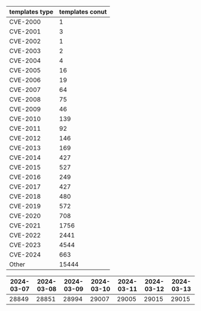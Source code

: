 | templates type | templates conut | 
| --- | --- | 
| CVE-2000 | 1 |
| CVE-2001 | 3 |
| CVE-2002 | 1 |
| CVE-2003 | 2 |
| CVE-2004 | 4 |
| CVE-2005 | 16 |
| CVE-2006 | 19 |
| CVE-2007 | 64 |
| CVE-2008 | 75 |
| CVE-2009 | 46 |
| CVE-2010 | 139 |
| CVE-2011 | 92 |
| CVE-2012 | 146 |
| CVE-2013 | 169 |
| CVE-2014 | 427 |
| CVE-2015 | 527 |
| CVE-2016 | 249 |
| CVE-2017 | 427 |
| CVE-2018 | 480 |
| CVE-2019 | 572 |
| CVE-2020 | 708 |
| CVE-2021 | 1756 |
| CVE-2022 | 2441 |
| CVE-2023 | 4544 |
| CVE-2024 | 663 |
| Other | 15444 |


|2024-03-07 | 2024-03-08 | 2024-03-09 | 2024-03-10 | 2024-03-11 | 2024-03-12 | 2024-03-13|
|--- | ------ | ------ | ------ | ------ | ------ | ---|
|28849 | 28851 | 28994 | 29007 | 29005 | 29015 | 29015|
